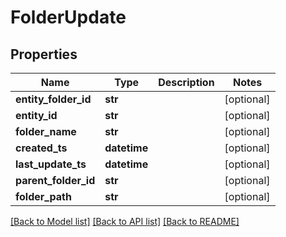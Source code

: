 # FolderUpdate

## Properties
Name | Type | Description | Notes
------------ | ------------- | ------------- | -------------
**entity_folder_id** | **str** |  | [optional] 
**entity_id** | **str** |  | [optional] 
**folder_name** | **str** |  | [optional] 
**created_ts** | **datetime** |  | [optional] 
**last_update_ts** | **datetime** |  | [optional] 
**parent_folder_id** | **str** |  | [optional] 
**folder_path** | **str** |  | [optional] 

[[Back to Model list]](../README.md#documentation-for-models) [[Back to API list]](../README.md#documentation-for-api-endpoints) [[Back to README]](../README.md)

